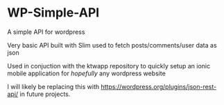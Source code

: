 # WP-Simple-API
A simple API for wordpress

Very basic API built with Slim used to fetch posts/comments/user data as json

Used in conjuction with the ktwapp repository to quickly setup an ionic mobile application for *hopefully* any wordpress website 

I will likely be replacing this with https://wordpress.org/plugins/json-rest-api/ in future projects.
